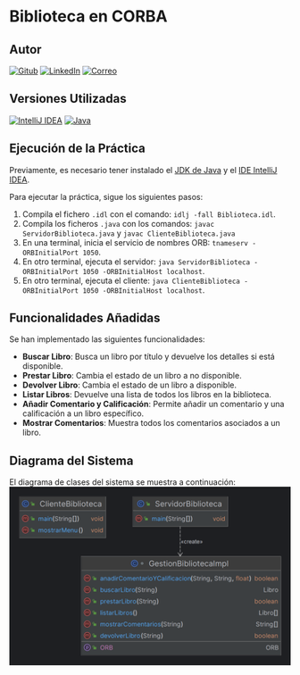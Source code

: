 # Biblioteca en CORBA

## Autor
[![Gitub](https://img.shields.io/badge/GitHub-ghostplayer170-purple)](https://github.com/ghostplayer170)
[![LinkedIn](https://img.shields.io/badge/LinkedIn-Renato_Montenegro_Palma-blue)](https://www.linkedin.com/in/renato-montenegro-palma/)
[![Correo](https://img.shields.io/badge/Correo-ramontenegropalma%40outlook.com-skyblue)](mailto:ramontenegropalma@outlook.com)

## Versiones Utilizadas
[![IntelliJ IDEA](https://img.shields.io/badge/IntelliJ_IDEA-2023.3.5-blue)](https://www.jetbrains.com/idea/download/)
[![Java](https://img.shields.io/badge/Java-8.1.0-red)](https://www.oracle.com/java/technologies/javase-jdk8-downloads.html)

## Ejecución de la Práctica
Previamente, es necesario tener instalado el [JDK de Java](https://www.oracle.com/java/technologies/javase-jdk8-downloads.html) y el [IDE IntelliJ IDEA](https://www.jetbrains.com/idea/download/).

Para ejecutar la práctica, sigue los siguientes pasos:
1. Compila el fichero `.idl` con el comando: `idlj -fall Biblioteca.idl`.
2. Compila los ficheros `.java` con los comandos: `javac ServidorBiblioteca.java` y `javac ClienteBiblioteca.java` 
2. En una terminal, inicia el servicio de nombres ORB: `tnameserv -ORBInitialPort 1050`.
3. En otro terminal, ejecuta el servidor: `java ServidorBiblioteca -ORBInitialPort 1050 -ORBInitialHost localhost`.
4. En otro terminal, ejecuta el cliente: `java ClienteBiblioteca -ORBInitialPort 1050 -ORBInitialHost localhost`.

## Funcionalidades Añadidas
Se han implementado las siguientes funcionalidades:
- **Buscar Libro**: Busca un libro por título y devuelve los detalles si está disponible.
- **Prestar Libro**: Cambia el estado de un libro a no disponible.
- **Devolver Libro**: Cambia el estado de un libro a disponible.
- **Listar Libros**: Devuelve una lista de todos los libros en la biblioteca.
- **Añadir Comentario y Calificación**: Permite añadir un comentario y una calificación a un libro específico.
- **Mostrar Comentarios**: Muestra todos los comentarios asociados a un libro.

## Diagrama del Sistema

El diagrama de clases del sistema se muestra a continuación:
![Diagrama_de_Clases](images/DiagramaClases.png)

